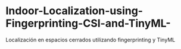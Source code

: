 # Indoor-Localization-using-Fingerprinting-CSI-and-TinyML-
Localización en espacios cerrados utilizando fingerprinting y TinyML
